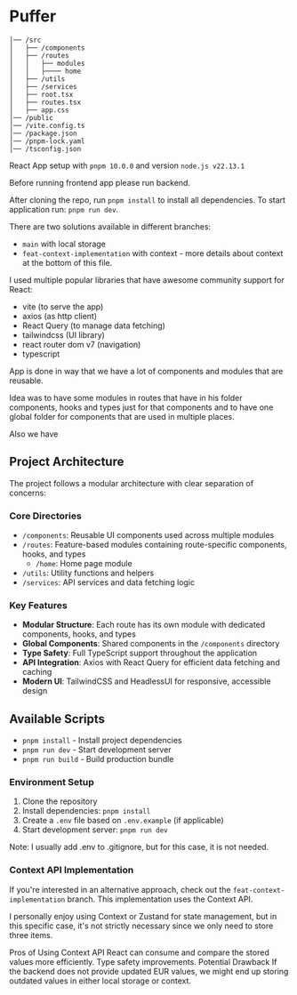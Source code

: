 # Puffer

```
│── /src
│   ├── /components 
│   ├── /routes
│   │   ├── modules
│   │   ├──── home
│   ├── /utils
│   ├── /services
│   ├── root.tsx
│   ├── routes.tsx
│   ├── app.css
│── /public
│── /vite.config.ts
│── /package.json
│── /pnpm-lock.yaml
│── /tsconfig.json
```

React App setup with `pnpm 10.0.0` and version `node.js v22.13.1`

Before running frontend app please run backend.

After cloning the repo, run `pnpm install` to install all dependencies.
To start application run: `pnpm run dev`.

There are two solutions available in different branches:
- `main` with local storage
- `feat-context-implementation` with context - more details about context at the bottom of this file.

I used multiple popular libraries that have awesome community support for React:

- vite (to serve the app)
- axios (as http client)
- React Query (to manage data fetching)
- tailwindcss (UI library)
- react router dom v7 (navigation)
- typescript

App is done in way that we have a lot of components and modules that are reusable.

Idea was to have some modules in routes that have in his folder components, hooks and types just for that components and to have one global folder for components that are used in multiple places.
 
Also we have 

## Project Architecture

The project follows a modular architecture with clear separation of concerns:

### Core Directories
- `/components`: Reusable UI components used across multiple modules
- `/routes`: Feature-based modules containing route-specific components, hooks, and types
  - `/home`: Home page module
- `/utils`: Utility functions and helpers
- `/services`: API services and data fetching logic

### Key Features
- **Modular Structure**: Each route has its own module with dedicated components, hooks, and types
- **Global Components**: Shared components in the `/components` directory
- **Type Safety**: Full TypeScript support throughout the application
- **API Integration**: Axios with React Query for efficient data fetching and caching
- **Modern UI**: TailwindCSS and HeadlessUI for responsive, accessible design

## Available Scripts

- `pnpm install` - Install project dependencies
- `pnpm run dev` - Start development server
- `pnpm run build` - Build production bundle

### Environment Setup
1. Clone the repository
2. Install dependencies: `pnpm install`
3. Create a `.env` file based on `.env.example` (if applicable)
4. Start development server: `pnpm run dev`

Note: I usually add .env to .gitignore, but for this case, it is not needed.

### Context API Implementation
If you're interested in an alternative approach, check out the `feat-context-implementation` branch. This implementation uses the Context API.

I personally enjoy using Context or Zustand for state management, but in this specific case, it's not strictly necessary since we only need to store three items.

Pros of Using Context API
React can consume and compare the stored values more efficiently.
Type safety improvements.
Potential Drawback
If the backend does not provide updated EUR values, we might end up storing outdated values in either local storage or context.

